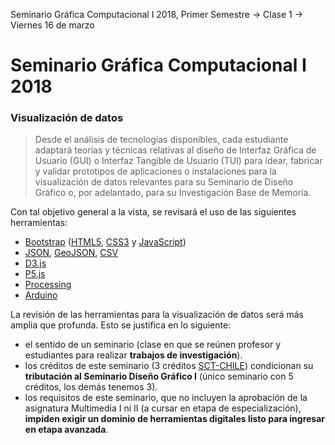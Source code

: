 Seminario Gráfica Computacional I 2018, Primer Semestre → Clase 1 → Viernes 16 de marzo

# Seminario Gráfica Computacional I 2018
### Visualización de datos

> Desde el análisis de tecnologías disponibles, cada estudiante adaptará teorías y técnicas relativas al diseño de Interfaz Gráfica de Usuario (GUI) o Interfaz Tangible de Usuario (TUI) para idear, fabricar y validar prototipos de aplicaciones o instalaciones para la visualización de datos relevantes para su Seminario de Diseño Gráfico o, por adelantado, para su Investigación Base de Memoria.

Con tal objetivo general a la vista, se revisará el uso de las siguientes herramientas: 

- [Bootstrap](https://getbootstrap.com/) ([HTML5](https://developer.mozilla.org/es/docs/HTML/HTML5), [CSS3](https://developer.mozilla.org/es/docs/Web/CSS/CSS3) y [JavaScript](https://developer.mozilla.org/es/docs/Learn/Getting_started_with_the_web/JavaScript_basics))
- [JSON](https://www.json.org/json-es.html), [GeoJSON](http://geojson.org/), [CSV](https://es.wikipedia.org/wiki/Valores_separados_por_comas)
- [D3.js](https://d3js.org/)
- [P5.js](https://p5js.org/)
- [Processing](https://processing.org/)
- [Arduino](https://www.arduino.cc/)

La revisión de las herramientas para la visualización de datos será más amplia que profunda. Esto se justifica en lo siguiente:

- el sentido de un seminario (clase en que se reúnen profesor y estudiantes  para realizar **trabajos de investigación**).
- los créditos de este seminario (3 créditos [SCT-CHILE](http://sct-chile.consejoderectores.cl/que_es_sct_chile.php)) condicionan su **tributación al Seminario Diseño Gráfico I** (único seminario con 5 créditos, los demás tenemos 3).
- los requisitos de este seminario, que no incluyen la aprobación de la asignatura Multimedia I ni II (a cursar en etapa de especialización), **impiden exigir un dominio de herramientas digitales listo para ingresar en etapa avanzada**.
